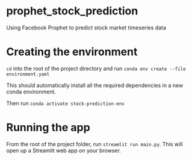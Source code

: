 # prophet_stock_prediction
Using Facebook Prophet to predict stock market timeseries data

# Creating the environment
`cd` into the root of the project directory and run `conda env create --file environment.yaml`

This should automatically install all the required dependencies in a new conda environment.

Then run `conda activate stock-prediction-env`

# Running the app
From the root of the project folder, run `streamlit run main.py`. This will open up a Streamlit web app on your browser.